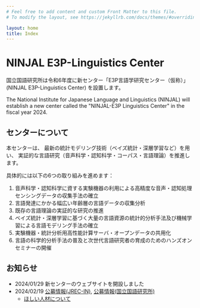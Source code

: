 ```yaml
---
# Feel free to add content and custom Front Matter to this file.
# To modify the layout, see https://jekyllrb.com/docs/themes/#overriding-theme-defaults

layout: home
title: Index
---
```

# NINJAL E3P-Linguistics Center

国立国語研究所は令和6年度に新センター「E3P言語学研究センター（仮称）」(NINJAL E3P-Linguistics Center) を設置します。

The National Institute for Japanese Language and Linguistics (NINJAL) will establish a new center called the "NINJAL-E3P Linguistics Center" in the fiscal year 2024.

## センターについて

本センターは、
最新の統計モデリング技術（ベイズ統計・深層学習など）を用い、
実証的な言語研究（音声科学・認知科学・コーパス・言語理論）を推進します。

具体的には以下の6つの取り組みを進めます：

1. 音声科学・認知科学に資する実験機器の利用による高精度な音声・認知処理センシングデータの収集手法の確立
2. 言語発達にかかる幅広い年齢層の言語データの収集分析
3. 既存の言語理論の実証的な研究の推進
4. ベイズ統計・深層学習に基づく大量の言語資源の統計的分析手法及び機械学習による言語モデリング手法の確立
5. 実験機器・統計分析用高性能計算サーバ・オープンデータの共用化
6. 言語の科学的分析手法の普及と次世代言語研究者の育成のためのハンズオンセミナーの開催

## お知らせ

- 2024/01/29 新センターのウェブサイトを開設しました
- 2024/02/19 [公募情報(JREC-IN)](https://jrecin.jst.go.jp/seek/SeekJorDetail?id=D124021167), [公募情報(国立国語研究所)](https://www.ninjal.ac.jp/info/jobs/)
  - [ほしい人材について](hr.markdown) 
